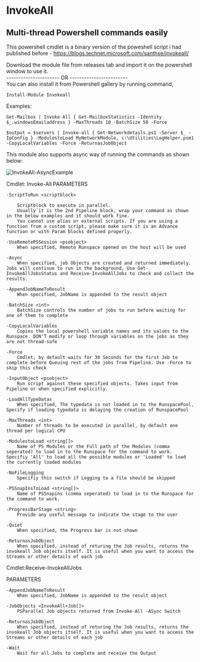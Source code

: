 # InvokeAll
## Multi-thread Powershell commands easily
This powershell cmdlet is a binary version of the poweshell script i had published before - https://blogs.technet.microsoft.com/santhse/invokeall/

Download the module file from releases tab and import it on the powershell window to use it.                                     
 ---------------------- OR ------------------------                                                                             
 You can also install it from Powershell gallery by running command, 
    
    Install-Module Invokeall

Examples:
        
    Get-Mailbox | Invoke-All { Get-MailboxStatistics -Identity $_.windowsEmailaddress } -MaxThreads 10 -BatchSize 50 -Force

    $output = $servers | Invoke-all { Get-Networkdetails.ps1 -Server $_ -IpConfig } -ModulestoLoad MyNetworkModule, c:\Utilities\LogHelper.psm1 -CopyLocalVariables -Force -ReturnasJobObject

This module also supports async way of running the commands as shown below:



![InvokeAll-AsyncExample](https://user-images.githubusercontent.com/34683971/64614931-66554280-d3d1-11e9-8d86-7e87011e6189.png)

Cmdlet: Invoke-All
PARAMETERS

    -ScriptToRun <scriptblock>

        Scriptblock to execute in parallel.
        Usually it is the 2nd Pipeline block, wrap your command as shown in the below examples and it should work fine.
        You cannot use alias or external scripts. If you are using a function from a custom script, please make sure it is an Advance function or with Param blocks defined properly.

    -UseRemotePSSession <psobject>
        When specified, Remote Runspace opened on the host will be used

    -Async
        When specified, job Objects are created and returned immediately. Jobs will continue to run in the background, Use Get-InvokeAllJobsStatus and Receive-InvokeAllJobs to check and collect the results.

    -AppendJobNameToResult
        When specified, JobName is appended to the result object

    -BatchSize <int>
        BatchSize controls the number of jobs to run before waiting for one of them to complete

    -CopyLocalVariables
        Copies the local powershell variable names and its values to the Runspace. DON'T modify or loop through variables on the jobs as they are not thread-safe

    -Force
        Cmdlet, by default waits for 30 Seconds for the first Job to complete before Queuing rest of the jobs from Pipeline. Use -Force to skip this check

    -InputObject <psobject>
        Run script against these specified objects. Takes input from Pipeline or when specified explicitly.

    -LoadAllTypeDatas
        When specified, The typedata is not loaded in to the RunspacePool, Specify if loading typedata is delaying the creation of RunspacePool

    -MaxThreads <int>
        Number of threads to be executed in parallel, by default one thread per logical CPU

    -ModulestoLoad <string[]>
        Name of PS Modules or the Full path of the Modules (comma seperated) to load in to the Runspace for the command to work. Specifiy 'All' to load all the possible modules or 'Loaded' to load the currently loaded modules

    -NoFileLogging
        Specifiy this switch if Logging to a file should be skipped

    -PSSnapInsToLoad <string[]>
        Name of PSSnapins (comma seperated) to load in to the Runspace for the command to work.

    -ProgressBarStage <string>
        Provide any useful message to indicate the stage to the user

    -Quiet
        When specified, the Progress bar is not shown

    -ReturnasJobObject
        When specified, instead of returing the Job results, returns the invokeall Job objects itself. It is useful when you want to access the Streams or other details of each job



Cmdlet:Receive-InvokeAllJobs

PARAMETERS

    -AppendJobNameToResult
        When specified, JobName is appended to the result object

    -JobObjects <InvokeAll+Job[]>
        PSParallel Job objects returned from Invoke-All -ASync Switch

    -ReturnasJobObject
        When specified, instead of returing the Job results, returns the invokeall Job objects itself. It is useful when you want to access the Streams or other details of each job

    -Wait
        Wait for all Jobs to complete and receive the Output
